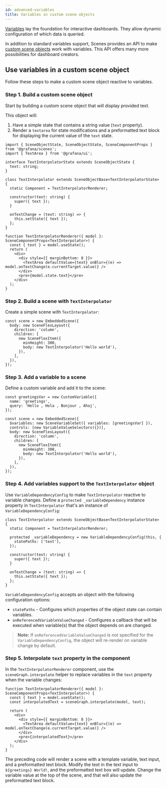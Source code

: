 ```yaml
---
id: advanced-variables
title: Variables in custom scene objects
---
```


[Variables](./variables.md) lay the foundation for interactive dashboards. They allow dynamic configuration of which data is queried. 

In addition to standard variables support, Scenes provides an API to make [custom scene objects](./advanced-custom-scene-objects.md) work with variables. This API offers many more possibilities for dashboard creators.

## Use variables in a custom scene object

Follow these steps to make a custom scene object reactive to variables.

### Step 1. Build a custom scene object

Start by building a custom scene object that will display provided text.

This object will:

1. Have a simple state that contains a string value (`text` property).
2. Render a `textarea` for state modifications and a preformatted text block for displaying the current value of the `text` state.

```tsx
import { SceneObjectState, SceneObjectState, SceneComponentProps } from '@grafana/scenes';
import { TextArea } from '@grafana/ui';

interface TextInterpolatorState extends SceneObjectState {
  text: string;
}

class TextInterpolator extends SceneObjectBase<TextInterpolatorState> {
  static Component = TextInterpolatorRenderer;

  constructor(text: string) {
    super({ text });
  }

  onTextChange = (text: string) => {
    this.setState({ text });
  };
}

function TextInterpolatorRenderer({ model }: SceneComponentProps<TextInterpolator>) {
  const { text } = model.useState();
  return (
    <div>
      <div style={{ marginBottom: 8 }}>
        <TextArea defaultValue={text} onBlur={(e) => model.onTextChange(e.currentTarget.value)} />
      </div>
      <pre>{model.state.text}</pre>
    </div>
  );
}
```

### Step 2. Build a scene with `TextInterpolator`

Create a simple scene with `TextInterpolator`:

```tsx
const scene = new EmbeddedScene({
  body: new SceneFlexLayout({
    direction: 'column',
    children: [
      new SceneFlexItem({
        minHeight: 300,
        body: new TextInterpolator('Hello world'),
      }),
    ],
  }),
});
```

### Step 3. Add a variable to a scene

Define a custom variable and add it to the scene:

```tsx
const greetingsVar = new CustomVariable({
  name: 'greetings',
  query: 'Hello , Hola , Bonjour , Ahoj',
});

const scene = new EmbeddedScene({
  $variables: new SceneVariableSet({ variables: [greetingsVar] }),
  controls: [new VariableValueSelectors({})],
  body: new SceneFlexLayout({
    direction: 'column',
    children: [
      new SceneFlexItem({
        minHeight: 300,
        body: new TextInterpolator('Hello world'),
      }),
    ],
  }),
});
```

### Step 4. Add variables support to the `TextInterpolator` object

Use `VariableDependencyConfig` to make `TextInterpolator` reactive to variable changes. Define a `protected _variableDependency` instance property in `TextInterpolator` that's an instance of `VariableDependencyConfig`:

```tsx
class TextInterpolator extends SceneObjectBase<TextInterpolatorState> {
  static Component = TextInterpolatorRenderer;

  protected _variableDependency = new VariableDependencyConfig(this, {
    statePaths: ['text'],
  });

  constructor(text: string) {
    super({ text });
  }

  onTextChange = (text: string) => {
    this.setState({ text });
  };
}
```

`VariableDependencyConfig` accepts an object with the following configuration options:

- `statePaths` - Configures which properties of the object state can contain variables.
- `onReferencedVariableValueChanged` - Configures a callback that will be executed when variable(s) that the object depends on are changed.

> **Note:** If `onReferencedVariableValueChanged` is not specified for the `VariableDependencyConfig`, the object will re-render on variable change by default.

### Step 5. Interpolate `text` property in the component

In the `TextInterpolatorRenderer` component, use the `sceneGraph.interpolate` helper to replace variables in the `text` property when the variable changes:

```tsx
function TextInterpolatorRenderer({ model }: SceneComponentProps<TextInterpolator>) {
  const { text } = model.useState();
  const interpolatedText = sceneGraph.interpolate(model, text);

  return (
    <div>
      <div style={{ marginBottom: 8 }}>
        <TextArea defaultValue={text} onBlur={(e) => model.onTextChange(e.currentTarget.value)} />
      </div>
      <pre>{interpolatedText}</pre>
    </div>
  );
}
```

The preceding code will render a scene with a template variable, text input, and a preformatted text block. Modify the text in the text input to `${greetings} World!`, and the preformatted text box will update. Change the variable value at the top of the scene, and that will also update the preformatted text block.
